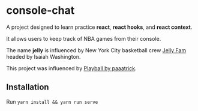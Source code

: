 # console-chat

A project designed to learn practice **react**, **react hooks**, and **react context**.

It allows users to keep track of NBA games from their console.

The name **jelly** is influenced by New York City basketball crew [Jelly Fam](https://thelab.bleacherreport.com/jelly-fam-new-york-city-basketball-isaiah-washington/) headed by Isaiah Washington.

This project was influenced by [Playball by paaatrick](https://github.com/paaatrick/playball).

## Installation
Run `yarn install && yarn run serve` 

